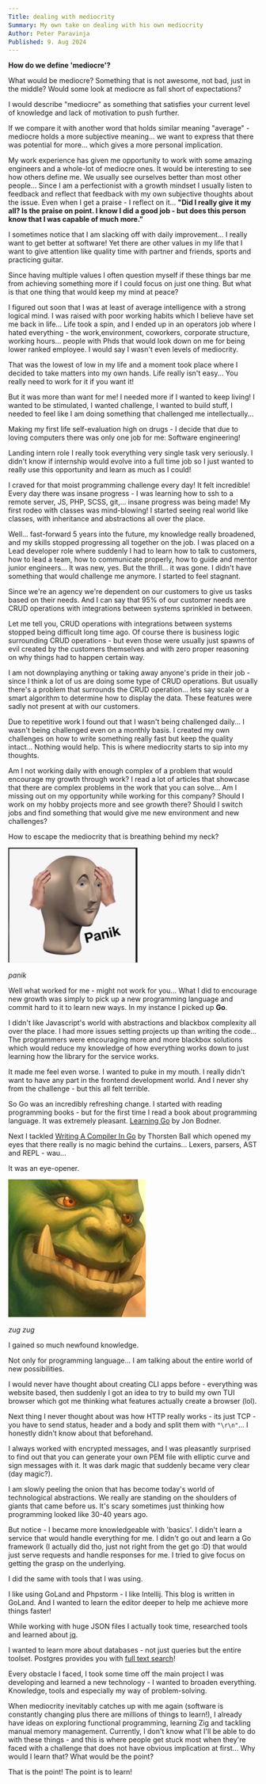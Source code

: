 ```yaml
---
Title: dealing with mediocrity
Summary: My own take on dealing with his own mediocrity
Author: Peter Paravinja
Published: 9. Aug 2024
---
```


**How do we define 'mediocre'?**

What would be mediocre? Something that is not awesome, not bad, just in the middle? Would some look at mediocre as fall short of expectations?

I would describe "mediocre" as something that satisfies your current level of knowledge and lack of motivation to push further.

If we compare it with another word that holds similar meaning "average" - mediocre holds a more subjective meaning... we want to express that there was potential for more... which gives a more personal implication.

My work experience has given me opportunity to work with some amazing engineers and a whole-lot of mediocre ones. It would be interesting to see how others define me. We usually see ourselves better than most other people... Since I am a perfectionist with a growth mindset I usually listen to feedback and reflect that feedback with my own subjective thoughts about the issue. Even when I get a praise - I reflect on it... __"Did I really give it my all? Is the praise on point. I know I did a good job - but does this person know that I was capable of much more."__

I sometimes notice that I am slacking off with daily improvement... I really want to get better at software! Yet there are other values in my life that I want to give attention like quality time with partner and friends, sports and practicing guitar.

Since having multiple values I often question myself if these things bar me from achieving something more if I could focus on just one thing. But what is that one thing that would keep my mind at peace?

I figured out soon that I was at least of average intelligence with a strong logical mind. I was raised with poor working habits which I believe have set me back in life... Life took a spin, and I ended up in an operators job where I hated everything - the work,environment, coworkers, corporate structure, working hours... people with Phds that would look down on me for being lower ranked employee. I would say I wasn't even levels of mediocrity.

That was the lowest of low in my life and a moment took place where I decided to take matters into my own hands. Life really isn't easy... You really need to work for it if you want it!

But it was more than want for me! I needed more if I wanted to keep living! I wanted to be stimulated, I wanted challenge, I wanted to build stuff, I needed to feel like I am doing something that challenged me intellectually...

Making my first life self-evaluation high on drugs - I decide that due to loving computers there was only one job for me: Software engineering!

Landing intern role I really took everything very single task very seriously. I didn't know if internship would evolve into a full time job so I just wanted to really use this opportunity and learn as much as I could!

I craved for that moist programming challenge every day! It felt incredible! Every day there was insane progress - I was learning how to ssh to a remote server, JS, PHP, SCSS, git,... insane progress was being made! My first rodeo with classes was mind-blowing! I started seeing real world like classes, with inheritance and abstractions all over the place.

Well... fast-forward 5 years into the future, my knowledge really broadened, and my skills stopped progressing all together on the job. I was placed on a Lead developer role where suddenly I had to learn how to talk to customers, how to lead a team, how to communicate properly, how to guide and mentor junior engineers... It was new, yes. But the thrill... it was gone. I didn't have something that would challenge me anymore. I started to feel stagnant.

Since we're an agency we're dependent on our customers to give us tasks based on their needs. And I can say that 95% of our customer needs are CRUD operations with integrations between systems sprinkled in between.

Let me tell you, CRUD operations with integrations between systems stopped being difficult long time ago. Of course there is business logic surrounding CRUD operations - but even those were usually just spawns of evil created by the customers themselves and with zero proper reasoning on why things had to happen certain way.

I am not downplaying anything or taking away anyone's pride in their job - since I think a lot of us are doing some type of CRUD operations. But usually there's a problem that surrounds the CRUD operation... lets say scale or a smart algorithm to determine how to display the data. These features were sadly not present at with our customers.

Due to repetitive work I found out that I wasn't being challenged daily... I wasn't being challenged even on a monthly basis. I created my own challenges on how to write something really fast but keep the quality intact... Nothing would help. This is where mediocrity starts to sip into my thoughts.

Am I not working daily with enough complex of a problem that would encourage my growth through work? I read a lot of articles that showcase that there are complex problems in the work that you can solve... Am I missing out on my opportunity while working for this company? Should I work on my hobby projects more and see growth there? Should I switch jobs and find something that would give me new environment and new challenges?

How to escape the mediocrity that is breathing behind my neck?

![image](/public/assets/panik.png)

_panik_

Well what worked for me - might not work for you... What I did to encourage new growth was simply to pick up a new programming language and commit hard to it to learn new ways. In my instance I picked up **Go**.

I didn't like Javascript's world with abstractions and blackbox complexity all over the place. I had more issues setting projects up than writing the code... The programmers were encouraging more and more blackbox solutions which would reduce my knowledge of how everything works down to just learning how the library for the service works.

It made me feel even worse. I wanted to puke in my mouth. I really didn't want to have any part in the frontend development world. And I never shy from the challenge - but this all felt terrible.

So Go was an incredibly refreshing change. I started with reading programming books - but for the first time I read a book about programming language. It was extremely pleasant. [Learning Go](https://www.oreilly.com/library/view/learning-go/9781492077206/) by Jon Bodner.

Next I tackled [Writing A Compiler In Go](https://compilerbook.com/) by Thorsten Ball which opened my eyes that there really is no magic behind the curtains... Lexers, parsers, AST and REPL - wau...

It was an eye-opener.

![image](/public/assets/zugzug.jpg)

_zug zug_


I gained so much newfound knowledge.

Not only for programming language... I am talking about the entire world of new possibilities.

I would never have thought about creating CLI apps before - everything was website based, then suddenly I got an idea to try to build my own TUI browser which got me thinking what features actually create a browser (lol). 

Next thing I never thought about was how HTTP really works - its just TCP - you have to send status, header and a body and split them with `"\r\n"`... I honestly didn't know about that beforehand.

I always worked with encrypted messages, and I was pleasantly surprised to find out that you can generate your own PEM file with elliptic curve and sign messages with it. It was dark magic that suddenly became very clear (day magic?).

I am slowly peeling the onion that has become today's world of technological abstractions. We really are standing on the shoulders of giants that came before us. It's scary sometimes just thinking how programming looked like 30-40 years ago.

But notice - I became more knowledgeable with 'basics'. I didn't learn a service that would handle everything for me. I didn't go out and learn a Go framework (I actually did tho, just not right from the get go :D) that would just serve requests and handle responses for me. I tried to give focus on getting the grasp on the underlying.

I did the same with tools that I was using.

I like using GoLand and Phpstorm - I like Intellij. This blog is written in GoLand. And I wanted to learn the editor deeper to help me achieve more things faster!

While working with huge JSON files I actually took time, researched tools and learned about [jq](https://jqlang.github.io/jq/).

I wanted to learn more about databases - not just queries but the entire toolset. Postgres provides you with [full text search](https://www.postgresql.org/docs/current/textsearch-intro.html)!

Every obstacle I faced, I took some time off the main project I was developing and learned a new technology - I wanted to broaden everything. Knowledge, tools and especially my way of problem-solving.

When mediocrity inevitably catches up with me again (software is constantly changing plus there are millions of things to learn!), I already have ideas on exploring functional programming, learning Zig and tackling manual memory management. Currently, I don't know what I'll be able to do with these things - and this is where people get stuck most when they're faced with a challenge that does not have obvious implication at first... Why would I learn that? What would be the point?

That is the point! The point is to learn!